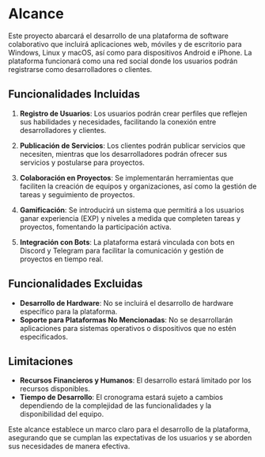 # Alcance

Este proyecto abarcará el desarrollo de una plataforma de software colaborativo que incluirá aplicaciones web, móviles y de escritorio para Windows, Linux y macOS, así como para dispositivos Android e iPhone. La plataforma funcionará como una red social donde los usuarios podrán registrarse como desarrolladores o clientes.

## Funcionalidades Incluidas
1. **Registro de Usuarios**: Los usuarios podrán crear perfiles que reflejen sus habilidades y necesidades, facilitando la conexión entre desarrolladores y clientes.

2. **Publicación de Servicios**: Los clientes podrán publicar servicios que necesiten, mientras que los desarrolladores podrán ofrecer sus servicios y postularse para proyectos.

3. **Colaboración en Proyectos**: Se implementarán herramientas que faciliten la creación de equipos y organizaciones, así como la gestión de tareas y seguimiento de proyectos.

4. **Gamificación**: Se introducirá un sistema que permitirá a los usuarios ganar experiencia (EXP) y niveles a medida que completen tareas y proyectos, fomentando la participación activa.

5. **Integración con Bots**: La plataforma estará vinculada con bots en Discord y Telegram para facilitar la comunicación y gestión de proyectos en tiempo real.

## Funcionalidades Excluidas
- **Desarrollo de Hardware**: No se incluirá el desarrollo de hardware específico para la plataforma.
- **Soporte para Plataformas No Mencionadas**: No se desarrollarán aplicaciones para sistemas operativos o dispositivos que no estén especificados.

## Limitaciones
- **Recursos Financieros y Humanos**: El desarrollo estará limitado por los recursos disponibles.
- **Tiempo de Desarrollo**: El cronograma estará sujeto a cambios dependiendo de la complejidad de las funcionalidades y la disponibilidad del equipo.

Este alcance establece un marco claro para el desarrollo de la plataforma, asegurando que se cumplan las expectativas de los usuarios y se aborden sus necesidades de manera efectiva.
